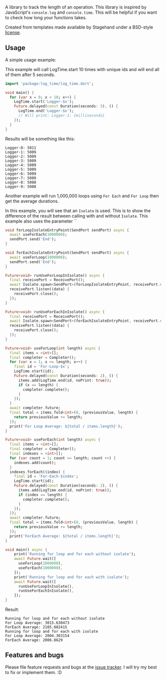 A library to track the length of an operation. This library is inspired by JavaScript's `console.log` and `console.time`.
This will be helpful if you want to check how long your functions takes. 

Created from templates made available by Stagehand under a BSD-style
[license](https://github.com/dart-lang/stagehand/blob/master/LICENSE).

## Usage

A simple usage example:

This example will call LogTime.start 10 times with unique ids and will end all of them after 5 seconds.  

```dart
import 'package:log_time/log_time.dart';

void main() {
  for (var x = 0; x < 10; x++) {
    LogTime.start('Logger-$x');
    Future.delayed(const Duration(seconds: 5), () {
      LogTime.end('Logger-$x');
      // Will print: Logger-1: {milliseconds} 
    });
  }
}
```

Results will be something like this:
```text
Logger-0: 5011
Logger-1: 5009
Logger-2: 5009
Logger-3: 5009
Logger-4: 5009
Logger-5: 5009
Logger-6: 5009
Logger-7: 5009
Logger-8: 5008
Logger-9: 5008
```

Another example will run 1,000,000 loops using `For Each` and `For Loop` then get the average durations.

In this example, you will see that an `Isolate` is used. This is to show the difference of the result between calling with and without `Isolate`.
This example also uses the parameter `` 
```dart
void forLoopIsolateEntryPoint(SendPort sendPort) async {
  await useForEach(1000000);
  sendPort.send('End');
}

void forEachIsolateEntryPoint(SendPort sendPort) async {
  await useForLoop(1000000);
  sendPort.send('End');
}

Future<void> runUseForLoopInIsolate() async {
  final receivePort = ReceivePort();
  await Isolate.spawn<SendPort>(forLoopIsolateEntryPoint, receivePort.sendPort);
  receivePort.listen((data) {
    receivePort.close();
  });
}

Future<void> runUseForEachInIsolate() async { 
  final receivePort = ReceivePort();
  await Isolate.spawn<SendPort>(forEachIsolateEntryPoint, receivePort.sendPort);
  receivePort.listen((data) {
    receivePort.close();
  });
}

Future<void> useForLoop(int length) async {
  final items = <int>[];
  final completer = Completer();
  for (var x = 1; x <= length; x++) {
    final id = 'For-Loop-$x';
    LogTime.start(id);
    Future.delayed(const Duration(seconds: 2), () {
      items.add(LogTime.end(id, noPrint: true));
      if (x == length) {
        completer.complete();
      }
    });
  }
  await completer.future;
  final total = items.fold<int>(0, (previousValue, length) {
    return previousValue += length;
  });
  print('For Loop Average: ${total / items.length}');
}

Future<void> useForEach(int length) async {
  final items = <int>[];
  final completer = Completer();
  final indexes = <int>[];
  for (var count = 1; count <= length; count ++) {
    indexes.add(count);
  }
  indexes.forEach((index) {
    final id = 'For-Each-$index';
    LogTime.start(id);
    Future.delayed(const Duration(seconds: 2), () {
      items.add(LogTime.end(id, noPrint: true));
      if (index == length) {
        completer.complete();
      }
    });
  });
  await completer.future;
  final total = items.fold<int>(0, (previousValue, length) {
    return previousValue += length;
  });
  print('ForEach Average: ${total / items.length}');
}

void main() async {
    print('Running for loop and for each without isolate');
    await Future.wait([
      useForLoop(1000000),
      useForEach(1000000),
    ]);
    print('Running for loop and for each with isolate');
    await Future.wait([
      runUseForLoopInIsolate(),
      runUseForEachInIsolate(),
    ]);
}
```

Result:
```text
Running for loop and for each without isolate
For Loop Average: 3015.630473
ForEach Average: 2105.882415
Running for loop and for each with isolate
For Loop Average: 2004.303154
ForEach Average: 2006.8629
```



## Features and bugs

Please file feature requests and bugs at the [issue tracker](https://github.com/krgutierrez/time_logger/issues). I will try my best to fix or implement them. :D 

[tracker]: https://github.com/krgutierrez/time_logger/issues